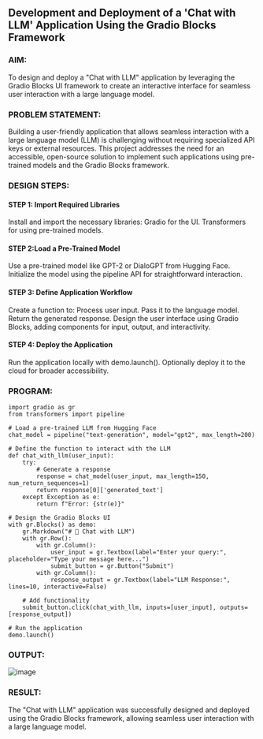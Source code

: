 ## Development and Deployment of a 'Chat with LLM' Application Using the Gradio Blocks Framework

### AIM:
To design and deploy a "Chat with LLM" application by leveraging the Gradio Blocks UI framework to create an interactive interface for seamless user interaction with a large language model.

### PROBLEM STATEMENT:
Building a user-friendly application that allows seamless interaction with a large language model (LLM) is challenging without requiring specialized API keys or external resources. This project addresses the need for an accessible, open-source solution to implement such applications using pre-trained models and the Gradio Blocks framework.
### DESIGN STEPS:

#### STEP 1: Import Required Libraries 
Install and import the necessary libraries:
   Gradio for the UI.
   Transformers for using pre-trained models.
#### STEP 2:Load a Pre-Trained Model
Use a pre-trained model like GPT-2 or DialoGPT from Hugging Face.
Initialize the model using the pipeline API for straightforward interaction.

#### STEP 3: Define Application Workflow
Create a function to:
    Process user input.
    Pass it to the language model.
    Return the generated response.
Design the user interface using Gradio Blocks, adding components for input, output, and interactivity.
#### STEP 4: Deploy the Application
Run the application locally with demo.launch().
Optionally deploy it to the cloud for broader accessibility.

### PROGRAM:
```
import gradio as gr
from transformers import pipeline

# Load a pre-trained LLM from Hugging Face
chat_model = pipeline("text-generation", model="gpt2", max_length=200)

# Define the function to interact with the LLM
def chat_with_llm(user_input):
    try:
        # Generate a response
        response = chat_model(user_input, max_length=150, num_return_sequences=1)
        return response[0]['generated_text']
    except Exception as e:
        return f"Error: {str(e)}"

# Design the Gradio Blocks UI
with gr.Blocks() as demo:
    gr.Markdown("# 🤖 Chat with LLM")
    with gr.Row():
        with gr.Column():
            user_input = gr.Textbox(label="Enter your query:", placeholder="Type your message here...")
            submit_button = gr.Button("Submit")
        with gr.Column():
            response_output = gr.Textbox(label="LLM Response:", lines=10, interactive=False)
    
    # Add functionality
    submit_button.click(chat_with_llm, inputs=[user_input], outputs=[response_output])

# Run the application
demo.launch()
```
### OUTPUT:
![image](https://github.com/user-attachments/assets/f87fe069-45a1-4dc1-b207-59669a8fe720)

### RESULT:
The "Chat with LLM" application was successfully designed and deployed using the Gradio Blocks framework, allowing seamless user interaction with a large language model.
